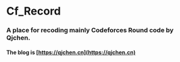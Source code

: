 # Cf_Record
### A place for recoding mainly Codeforces Round code by Qjchen.
#### The blog is [https://qjchen.cn](https://qjchen.cn)

